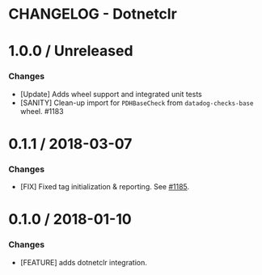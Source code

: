 # CHANGELOG - Dotnetclr

1.0.0 / Unreleased
==================
### Changes

* [Update] Adds wheel support and integrated unit tests
* [SANITY] Clean-up import for `PDHBaseCheck` from `datadog-checks-base` wheel. #1183

0.1.1 / 2018-03-07
==================
### Changes

* [FIX] Fixed tag initialization & reporting. See [#1185][].

0.1.0 / 2018-01-10
==================
### Changes

* [FEATURE] adds dotnetclr integration.

<!--- The following link definition list is generated by PimpMyChangelog --->
[#1185]: https://github.com/DataDog/integrations-core/issues/1185
